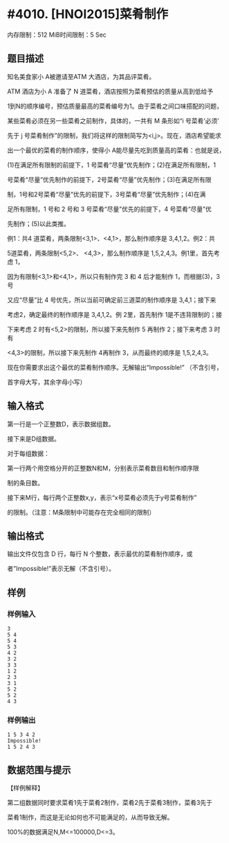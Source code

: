 # #4010. [HNOI2015]菜肴制作

内存限制：512 MiB时间限制：5 Sec

## 题目描述

知名美食家小 A被邀请至ATM 大酒店，为其品评菜肴。 

ATM 酒店为小 A 准备了 N 道菜肴，酒店按照为菜肴预估的质量从高到低给予

1到N的顺序编号，预估质量最高的菜肴编号为1。由于菜肴之间口味搭配的问题，

某些菜肴必须在另一些菜肴之前制作，具体的，一共有 M 条形如&ldquo;i 号菜肴&lsquo;必须&rsquo;

先于 j 号菜肴制作&rdquo;的限制，我们将这样的限制简写为<i,j>。现在，酒店希望能求

出一个最优的菜肴的制作顺序，使得小 A能尽量先吃到质量高的菜肴：也就是说，

(1)在满足所有限制的前提下，1 号菜肴&ldquo;尽量&rdquo;优先制作；(2)在满足所有限制，1

号菜肴&ldquo;尽量&rdquo;优先制作的前提下，2号菜肴&ldquo;尽量&rdquo;优先制作；(3)在满足所有限

制，1号和2号菜肴&ldquo;尽量&rdquo;优先的前提下，3号菜肴&ldquo;尽量&rdquo;优先制作；(4)在满

足所有限制，1 号和 2 号和 3 号菜肴&ldquo;尽量&rdquo;优先的前提下，4 号菜肴&ldquo;尽量&rdquo;优

先制作；(5)以此类推。 

例1：共4 道菜肴，两条限制<3,1>、<4,1>，那么制作顺序是 3,4,1,2。例2：共

5道菜肴，两条限制<5,2>、 <4,3>，那么制作顺序是 1,5,2,4,3。例1里，首先考虑 1，

因为有限制<3,1>和<4,1>，所以只有制作完 3 和 4 后才能制作 1，而根据(3)，3 号

又应&ldquo;尽量&rdquo;比 4 号优先，所以当前可确定前三道菜的制作顺序是 3,4,1；接下来

考虑2，确定最终的制作顺序是 3,4,1,2。例 2里，首先制作 1是不违背限制的；接

下来考虑 2 时有<5,2>的限制，所以接下来先制作 5 再制作 2；接下来考虑 3 时有

<4,3>的限制，所以接下来先制作 4再制作 3，从而最终的顺序是 1,5,2,4,3。 

现在你需要求出这个最优的菜肴制作顺序。无解输出&ldquo;Impossible!&rdquo; （不含引号，

首字母大写，其余字母小写） 

## 输入格式

 第一行是一个正整数D，表示数据组数。 

接下来是D组数据。 

对于每组数据： 

第一行两个用空格分开的正整数N和M，分别表示菜肴数目和制作顺序限

制的条目数。 

接下来M行，每行两个正整数x,y，表示&ldquo;x号菜肴必须先于y号菜肴制作&rdquo;

的限制。（注意：M条限制中可能存在完全相同的限制） 

## 输出格式

 输出文件仅包含 D 行，每行 N 个整数，表示最优的菜肴制作顺序，或

者&rdquo;Impossible!&rdquo;表示无解（不含引号）。 

## 样例

### 样例输入

    
    3 
    5 4 
    5 4 
    5 3 
    4 2 
    3 2 
    3 3 
    1 2 
    2 3 
    3 1 
    5 2 
    5 2 
    4 3 
    

### 样例输出

    
    1 5 3 4 2 
    Impossible! 
    1 5 2 4 3 
    

## 数据范围与提示

 【样例解释】 

第二组数据同时要求菜肴1先于菜肴2制作，菜肴2先于菜肴3制作，菜肴3先于

菜肴1制作，而这是无论如何也不可能满足的，从而导致无解。 

100%的数据满足N,M<=100000,D<=3。 
